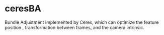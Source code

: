 # ceresBA
Bundle Adjustment implemented by Ceres, which can optimize the feature position , transformation between frames,
and the camera intrinsic.
